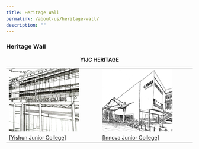 ```yaml
---
title: Heritage Wall
permalink: /about-us/heritage-wall/
description: ""
---
```

### **Heritage Wall**

<center><b>YIJC HERITAGE</b></center>

<table><tbody>
  <tr><td>
		<a href="https://staging.dy8spnni5p31k.amplifyapp.com/about-us/heritage-wall/yishun-jc/"><img style="width:80%" src="/images/heritagewall1.jpg"></a></td>
		<td><a href="https://staging.dy8spnni5p31k.amplifyapp.com/about-us/heritage-wall/innova-jc/"><img style="width:80%" src="/images/heritagewall2.jpg"></td>
  </tr>
  <tr>
		<td><a href="about-us/heritage-wall/yishun-jc/">[Yishun Junior College]</a></td>
		<td><a href="about-us/heritage-wall/innova-jc/">[Innova Junior College] </a>
		</td>
  </tr>
</tbody></table>